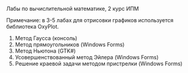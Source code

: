 Лабы по вычислительной математике, 2 курс ИПМ

Примечание: в 3-5 лабах для отрисовки графиков используется библиотека OxyPlot.

1. Метод Гаусса (консоль)
2. Метод прямоугольников (Windows Forms)
3. Метод Ньютона (GTK#)
4. Усовершенствованный метод Эйлера (Windows Forms)
5. Решение краевой задачи методом пристрелки (Windows Forms)
